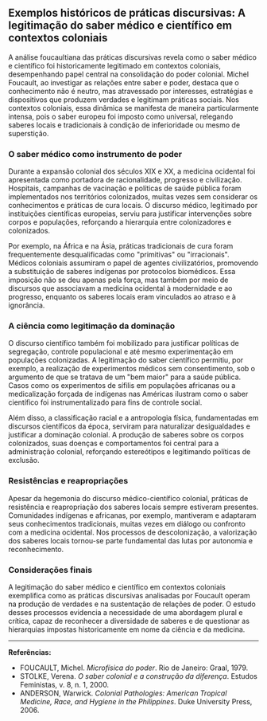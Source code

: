 
## Exemplos históricos de práticas discursivas: A legitimação do saber médico e científico em contextos coloniais

A análise foucaultiana das práticas discursivas revela como o saber médico e científico foi historicamente legitimado em contextos coloniais, desempenhando papel central na consolidação do poder colonial. Michel Foucault, ao investigar as relações entre saber e poder, destaca que o conhecimento não é neutro, mas atravessado por interesses, estratégias e dispositivos que produzem verdades e legitimam práticas sociais. Nos contextos coloniais, essa dinâmica se manifesta de maneira particularmente intensa, pois o saber europeu foi imposto como universal, relegando saberes locais e tradicionais à condição de inferioridade ou mesmo de superstição.

### O saber médico como instrumento de poder

Durante a expansão colonial dos séculos XIX e XX, a medicina ocidental foi apresentada como portadora de racionalidade, progresso e civilização. Hospitais, campanhas de vacinação e políticas de saúde pública foram implementados nos territórios colonizados, muitas vezes sem considerar os conhecimentos e práticas de cura locais. O discurso médico, legitimado por instituições científicas europeias, serviu para justificar intervenções sobre corpos e populações, reforçando a hierarquia entre colonizadores e colonizados.

Por exemplo, na África e na Ásia, práticas tradicionais de cura foram frequentemente desqualificadas como "primitivas" ou "irracionais". Médicos coloniais assumiram o papel de agentes civilizatórios, promovendo a substituição de saberes indígenas por protocolos biomédicos. Essa imposição não se deu apenas pela força, mas também por meio de discursos que associavam a medicina ocidental à modernidade e ao progresso, enquanto os saberes locais eram vinculados ao atraso e à ignorância.

### A ciência como legitimação da dominação

O discurso científico também foi mobilizado para justificar políticas de segregação, controle populacional e até mesmo experimentação em populações colonizadas. A legitimação do saber científico permitiu, por exemplo, a realização de experimentos médicos sem consentimento, sob o argumento de que se tratava de um "bem maior" para a saúde pública. Casos como os experimentos de sífilis em populações africanas ou a medicalização forçada de indígenas nas Américas ilustram como o saber científico foi instrumentalizado para fins de controle social.

Além disso, a classificação racial e a antropologia física, fundamentadas em discursos científicos da época, serviram para naturalizar desigualdades e justificar a dominação colonial. A produção de saberes sobre os corpos colonizados, suas doenças e comportamentos foi central para a administração colonial, reforçando estereótipos e legitimando políticas de exclusão.

### Resistências e reapropriações

Apesar da hegemonia do discurso médico-científico colonial, práticas de resistência e reapropriação dos saberes locais sempre estiveram presentes. Comunidades indígenas e africanas, por exemplo, mantiveram e adaptaram seus conhecimentos tradicionais, muitas vezes em diálogo ou confronto com a medicina ocidental. Nos processos de descolonização, a valorização dos saberes locais tornou-se parte fundamental das lutas por autonomia e reconhecimento.

### Considerações finais

A legitimação do saber médico e científico em contextos coloniais exemplifica como as práticas discursivas analisadas por Foucault operam na produção de verdades e na sustentação de relações de poder. O estudo desses processos evidencia a necessidade de uma abordagem plural e crítica, capaz de reconhecer a diversidade de saberes e de questionar as hierarquias impostas historicamente em nome da ciência e da medicina.

---
**Referências:**
- FOUCAULT, Michel. _Microfísica do poder_. Rio de Janeiro: Graal, 1979.
- STOLKE, Verena. _O saber colonial e a construção da diferença_. Estudos Feministas, v. 8, n. 1, 2000.
- ANDERSON, Warwick. _Colonial Pathologies: American Tropical Medicine, Race, and Hygiene in the Philippines_. Duke University Press, 2006.
```
